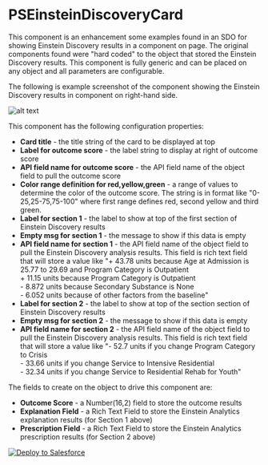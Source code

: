 # PSEinsteinDiscoveryCard

This component is an enhancement some examples found in an SDO for showing Einstein Discovery results in a component on page. The original components found were "hard coded" to the object that stored the Einstein Discovery results. This component is fully generic and can be placed on any object and all parameters are configurable.

The following is example screenshot of the component showing the Einstein Discovery results in component on right-hand side.

![alt text](https://raw.githubusercontent.com/thedges/PSEinsteinDiscoveryCard/master/PSEinsteinDiscoveryCard.jpg "Sample Image")

This component has the following configuration properties:

* <b>Card title</b> - the title string of the card to be displayed at top
* <b>Label for outcome score</b> - the label string to display at right of outcome score
* <b>API field name for outcome score</b> - the API field name of the object field to pull the outcome score
* <b>Color range definition for red,yellow,green</b> - a range of values to determine the color of the outcome score. The string is in format like "0-25,25-75,75-100" where first range defines red, second yellow and third green.
* <b>Label for section 1</b> - the label to show at top of the first section of Einstein Discovery results
* <b>Empty msg for section 1</b> - the message to show if this data is empty
* <b>API field name for section 1</b> - the API field name of the object field to pull the Einstein Discovery analysis results. This field is rich text field that will store a value like "+ 43.78 units because Age at Admission is 25.77 to 29.69 and Program Category is Outpatient<br>+ 11.15 units because Program Category is Outpatient<br>- 8.872 units because Secondary Substance is None<br>- 6.052 units because of other factors from the baseline"
* <b>Label for section 2</b> - the label to show at top of the section section of Einstein Discovery results
* <b>Empty msg for section 2</b> - the message to show if this data is empty
* <b>API field name for section 2</b> - the API field name of the object field to pull the Einstein Discovery analysis results. This field is rich text field that will store a value like "- 52.7 units if you change Program Category to Crisis<br>- 33.66 units if you change Service to Intensive Residential<br>- 32.34 units if you change Service to Residential Rehab for Youth"

The fields to create on the object to drive this component are:

* <b>Outcome Score</b> - a Number(16,2) field to store the outcome results
* <b>Explanation Field</b> - a Rich Text Field to store the Einstein Analytics explanation results (for Section 1 above)
* <b>Prescription Field</b> - a Rich Text Field to store the Einstein Analytics prescription results (for Section 2 above)

<a href="https://githubsfdeploy.herokuapp.com">
  <img alt="Deploy to Salesforce"
       src="https://raw.githubusercontent.com/afawcett/githubsfdeploy/master/deploy.png">
</a>
